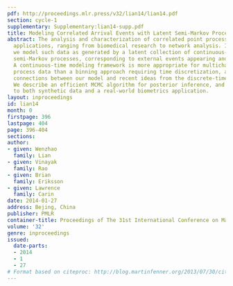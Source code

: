 ```yaml
---
pdf: http://proceedings.mlr.press/v32/lian14/lian14.pdf
section: cycle-1
supplementary: Supplementary:lian14-supp.pdf
title: Modeling Correlated Arrival Events with Latent Semi-Markov Processes
abstract: The analysis and characterization of correlated point process data has wide
  applications, ranging from biomedical research to network analysis. In this work,
  we model such data as generated by a latent collection of continuous-time binary
  semi-Markov processes, corresponding to external events appearing and disappearing.
  A continuous-time modeling framework is more appropriate for multichannel point
  process data than a binning approach requiring time discretization, and we show
  connections between our model and recent ideas from the discrete-time literature.
  We describe an efficient MCMC algorithm for posterior inference, and apply our ideas
  to both synthetic data and a real-world biometrics application.
layout: inproceedings
id: lian14
month: 0
firstpage: 396
lastpage: 404
page: 396-404
sections: 
author:
- given: Wenzhao
  family: Lian
- given: Vinayak
  family: Rao
- given: Brian
  family: Eriksson
- given: Lawrence
  family: Carin
date: 2014-01-27
address: Bejing, China
publisher: PMLR
container-title: Proceedings of The 31st International Conference on Machine Learning
volume: '32'
genre: inproceedings
issued:
  date-parts:
  - 2014
  - 1
  - 27
# Format based on citeproc: http://blog.martinfenner.org/2013/07/30/citeproc-yaml-for-bibliographies/
---
```

